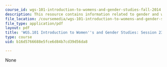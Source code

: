 ```yaml
---
course_id: wgs-101-introduction-to-womens-and-gender-studies-fall-2014
description: This resource contains information related to gender and work (cont.).
file_location: /coursemedia/wgs-101-introduction-to-womens-and-gender-studies-fall-2014/b16d5766688e5fce6d84b7cd39d56da8_MITWGS_101F14_Sess23.pdf
file_type: application/pdf
layout: pdf
title: 'WGS.101 Introduction to Women''s and Gender Studies: Session 23 Lecture Outline'
type: course
uid: b16d5766688e5fce6d84b7cd39d56da8

---
```

None